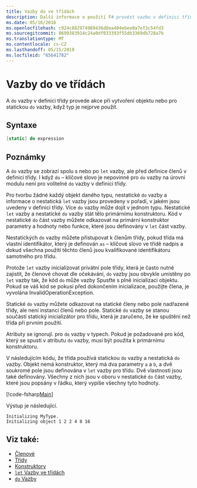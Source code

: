 ```yaml
---
title: Vazby do ve třídách
description: Další informace o použití F# provést vazbu v definici třídy, které provádí akce, když je objekt vytvořen nebo při prvním použití typu.
ms.date: 05/16/2016
ms.openlocfilehash: c924c882974989436d8ea404ebee0a7ef3c54fd3
ms.sourcegitcommit: 8699383914c24a0df033393f55db3369db728a7b
ms.translationtype: MT
ms.contentlocale: cs-CZ
ms.lasthandoff: 05/15/2019
ms.locfileid: "65641782"
---
```

# <a name="do-bindings-in-classes"></a>Vazby do ve třídách

A `do` vazby v definici třídy provede akce při vytvoření objektu nebo pro statickou `do` vazby, když typ je nejprve použít.

## <a name="syntax"></a>Syntaxe

```fsharp
[static] do expression
```

## <a name="remarks"></a>Poznámky

A `do` vazby se zobrazí spolu s nebo po `let` vazby, ale před definice členů v definici třídy. I když `do` – klíčové slovo je nepovinné pro `do` vazby na úrovni modulu není pro volitelné `do` vazby v definici třídy.

Pro tvorbu žádné každý objekt daného typu, nestatické `do` vazby a informace o nestatická `let` vazby jsou provedeny v pořadí, v jakém jsou uvedeny v definici třídy. Více `do` vazby může dojít v jednom typu. Nestatické `let` vazby a nestatické `do` vazby stát tělo primárnímu konstruktoru. Kód v nestatické `do` část vazby můžete odkazovat na primární konstruktor parametry a hodnoty nebo funkce, které jsou definovány v `let` část vazby.

Nestatických `do` vazby můžete přistupovat k členům třídy, pokud třída má vlastní identifikátor, který je definován `as` – klíčové slovo ve třídě nadpis a dokud všechna použití těchto členů jsou kvalifikované identifikátoru samotného pro třídu.

Protože `let` vazby inicializovat privátní pole třídy, která je často nutné zajistit, že členové chovat dle očekávání, `do` vazby jsou obvykle umístěny po `let` vazby tak, že kód `do` může vazby Spusťte s plně inicializaci objektu. Pokud se váš kód se pokusí před dokončením inicializace, použijte člena, je vyvolána InvalidOperationException.

Statické `do` vazby můžete odkazovat na statické členy nebo pole nadřazené třídy, ale není instancí členů nebo pole. Statické `do` vazby se stanou součástí statický inicializátor pro třídu, která je zaručeno, že ke spuštění než třída při prvním použití.

Atributy se ignorují. pro `do` vazby v typech. Pokud je požadované pro kód, který se spustí v atributu `do` vazby, musí být použita k primárnímu konstruktoru.

V následujícím kódu, že třída používá statickou `do` vazby a nestatická `do` vazby. Objekt nemá konstruktor, který má dva parametry `a` a `b`, a dvě soukromé pole jsou definována v `let` vazby pro třídu. Dvě vlastnosti jsou také definovány. Všechny z nich jsou v oboru v nestatické `do` část vazby, které jsou popsány v řádku, který vypíše všechny tyto hodnoty.

[!code-fsharp[Main](../../../../samples/snippets/fsharp/lang-ref-1/snippet3101.fs)]

Výstup je následující.

```console
Initializing MyType.
Initializing object 1 2 2 4 8 16
```

## <a name="see-also"></a>Viz také:

- [Členové](index.md)
- [Třídy](../classes.md)
- [Konstruktory](constructors.md)
- [`let` Vazby ve třídách](let-bindings-in-classes.md)
- [`do` Vazby](../functions/do-Bindings.md)
